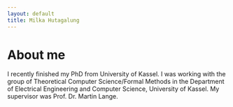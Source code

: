 ```yaml
---
layout: default
title: Milka Hutagalung
---
```

# About me
I recently finished my PhD from University of Kassel.
I was working with the group of Theoretical Computer Science/Formal Methods 
in the Department of Electrical Engineering and Computer Science, University of Kassel. 
My supervisor was Prof. Dr. Martin Lange. 
